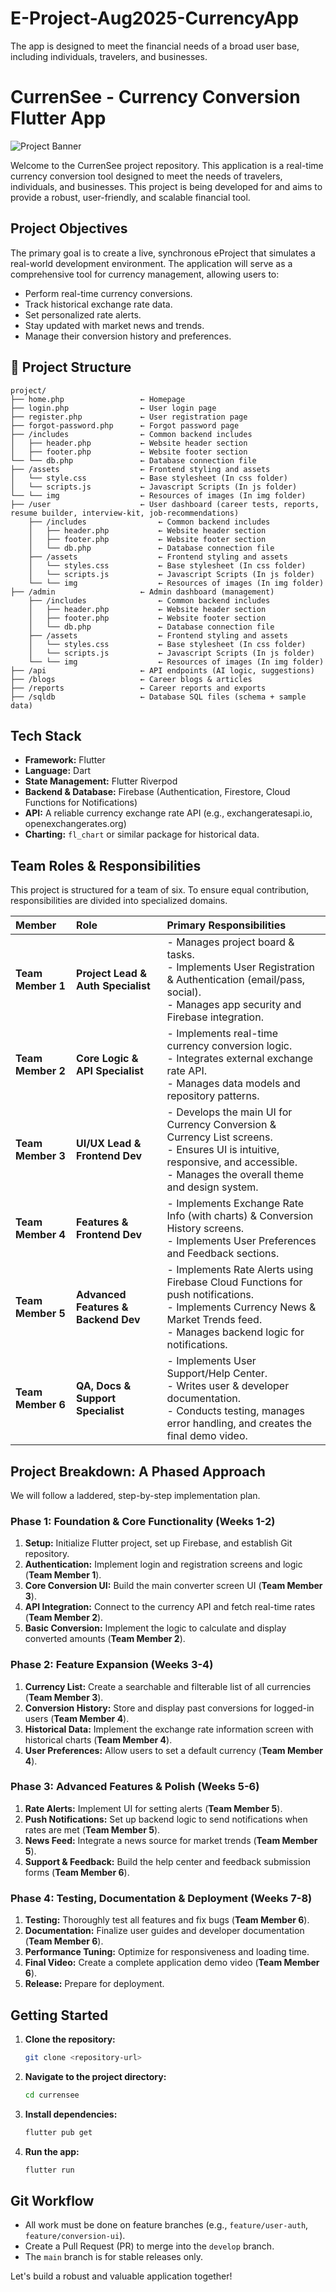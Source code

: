 # E-Project-Aug2025-CurrencyApp
The app is designed to meet the financial needs of a broad user base, including individuals, travelers, and businesses.

# CurrenSee - Currency Conversion Flutter App

![Project Banner](https://placehold.co/1200x300/4285f4/ffffff?text=CurrenSee&font=raleway)

Welcome to the CurrenSee project repository. This application is a real-time currency conversion tool designed to meet the needs of travelers, individuals, and businesses. This project is being developed for and aims to provide a robust, user-friendly, and scalable financial tool.

## Project Objectives

The primary goal is to create a live, synchronous eProject that simulates a real-world development environment. The application will serve as a comprehensive tool for currency management, allowing users to:

* Perform real-time currency conversions.
* Track historical exchange rate data.
* Set personalized rate alerts.
* Stay updated with market news and trends.
* Manage their conversion history and preferences.



## 📁 Project Structure

```
project/
├── home.php                 ← Homepage
├── login.php                ← User login page
├── register.php             ← User registration page
├── forgot-password.php      ← Forgot password page
├── /includes                ← Common backend includes
│   ├── header.php           ← Website header section
│   ├── footer.php           ← Website footer section
└── └── db.php               ← Database connection file
├── /assets                  ← Frontend styling and assets
│   └── style.css            ← Base stylesheet (In css folder)
│   └── scripts.js           ← Javascript Scripts (In js folder)
└── └── img                  ← Resources of images (In img folder)
├── /user                    ← User dashboard (career tests, reports, resume builder, interview-kit, job-recommendations)
    ├── /includes                ← Common backend includes
    │   ├── header.php           ← Website header section
    │   ├── footer.php           ← Website footer section
    │   └── db.php               ← Database connection file
    ├── /assets                  ← Frontend styling and assets
    │   └── styles.css           ← Base stylesheet (In css folder)
    │   └── scripts.js           ← Javascript Scripts (In js folder)
    └── └── img                  ← Resources of images (In img folder)
├── /admin                   ← Admin dashboard (management)
    ├── /includes                ← Common backend includes
    │   ├── header.php           ← Website header section
    │   ├── footer.php           ← Website footer section
    │   └── db.php               ← Database connection file
    ├── /assets                  ← Frontend styling and assets
    │   └── styles.css           ← Base stylesheet (In css folder)
    │   └── scripts.js           ← Javascript Scripts (In js folder)
    └── └── img                  ← Resources of images (In img folder)
├── /api                     ← API endpoints (AI logic, suggestions)
├── /blogs                   ← Career blogs & articles
├── /reports                 ← Career reports and exports
├── /sqldb                   ← Database SQL files (schema + sample data)
```




## Tech Stack

* **Framework:** Flutter
* **Language:** Dart
* **State Management:** Flutter Riverpod
* **Backend & Database:** Firebase (Authentication, Firestore, Cloud Functions for Notifications)
* **API:** A reliable currency exchange rate API (e.g., exchangeratesapi.io, openexchangerates.org)
* **Charting:** `fl_chart` or similar package for historical data.

## Team Roles & Responsibilities

This project is structured for a team of six. To ensure equal contribution, responsibilities are divided into specialized domains.

| Member | Role | Primary Responsibilities |
| :--- | :--- | :--- |
| **Team Member 1** | **Project Lead & Auth Specialist** | - Manages project board & tasks.<br>- Implements User Registration & Authentication (email/pass, social).<br>- Manages app security and Firebase integration. |
| **Team Member 2** | **Core Logic & API Specialist** | - Implements real-time currency conversion logic.<br>- Integrates external exchange rate API.<br>- Manages data models and repository patterns. |
| **Team Member 3** | **UI/UX Lead & Frontend Dev** | - Develops the main UI for Currency Conversion & Currency List screens.<br>- Ensures UI is intuitive, responsive, and accessible.<br>- Manages the overall theme and design system. |
| **Team Member 4** | **Features & Frontend Dev** | - Implements Exchange Rate Info (with charts) & Conversion History screens.<br>- Implements User Preferences and Feedback sections. |
| **Team Member 5** | **Advanced Features & Backend Dev** | - Implements Rate Alerts using Firebase Cloud Functions for push notifications.<br>- Implements Currency News & Market Trends feed.<br>- Manages backend logic for notifications. |
| **Team Member 6** | **QA, Docs & Support Specialist**| - Implements User Support/Help Center.<br>- Writes user & developer documentation.<br>- Conducts testing, manages error handling, and creates the final demo video. |

## Project Breakdown: A Phased Approach

We will follow a laddered, step-by-step implementation plan.

### **Phase 1: Foundation & Core Functionality (Weeks 1-2)**
1.  **Setup:** Initialize Flutter project, set up Firebase, and establish Git repository.
2.  **Authentication:** Implement login and registration screens and logic (**Team Member 1**).
3.  **Core Conversion UI:** Build the main converter screen UI (**Team Member 3**).
4.  **API Integration:** Connect to the currency API and fetch real-time rates (**Team Member 2**).
5.  **Basic Conversion:** Implement the logic to calculate and display converted amounts (**Team Member 2**).

### **Phase 2: Feature Expansion (Weeks 3-4)**
1.  **Currency List:** Create a searchable and filterable list of all currencies (**Team Member 3**).
2.  **Conversion History:** Store and display past conversions for logged-in users (**Team Member 4**).
3.  **Historical Data:** Implement the exchange rate information screen with historical charts (**Team Member 4**).
4.  **User Preferences:** Allow users to set a default currency (**Team Member 4**).

### **Phase 3: Advanced Features & Polish (Weeks 5-6)**
1.  **Rate Alerts:** Implement UI for setting alerts (**Team Member 5**).
2.  **Push Notifications:** Set up backend logic to send notifications when rates are met (**Team Member 5**).
3.  **News Feed:** Integrate a news source for market trends (**Team Member 5**).
4.  **Support & Feedback:** Build the help center and feedback submission forms (**Team Member 6**).

### **Phase 4: Testing, Documentation & Deployment (Weeks 7-8)**
1.  **Testing:** Thoroughly test all features and fix bugs (**Team Member 6**).
2.  **Documentation:** Finalize user guides and developer documentation (**Team Member 6**).
3.  **Performance Tuning:** Optimize for responsiveness and loading time.
4.  **Final Video:** Create a complete application demo video (**Team Member 6**).
5.  **Release:** Prepare for deployment.

## Getting Started

1.  **Clone the repository:**
    ```bash
    git clone <repository-url>
    ```
2.  **Navigate to the project directory:**
    ```bash
    cd currensee
    ```
3.  **Install dependencies:**
    ```bash
    flutter pub get
    ```
4.  **Run the app:**
    ```bash
    flutter run
    ```

## Git Workflow

* All work must be done on feature branches (e.g., `feature/user-auth`, `feature/conversion-ui`).
* Create a Pull Request (PR) to merge into the `develop` branch.
* The `main` branch is for stable releases only.

Let's build a robust and valuable application together!
